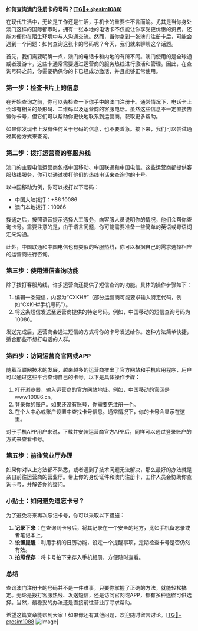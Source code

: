 **如何查询澳门注册卡的号码？[[TG💪+ @esim1088](https://t.me/s/esim1088)]**

在现代生活中，无论是工作还是生活，手机卡的重要性不言而喻。尤其是当你身处澳门这样的国际都市时，拥有一张本地的电话卡不仅能让你享受更优惠的资费，还能方便你在陌生环境中与人沟通交流。然而，当你拿到一张澳门注册卡后，可能会遇到一个问题：如何查询这张卡的号码呢？今天，我们就来聊聊这个话题。

首先，我们需要明确一点，澳门的电话卡和内地的有所不同。澳门使用的是全球通或者漫游卡，这些卡通常需要通过运营商的服务热线进行激活和管理。因此，在查询号码之前，你需要确保你的卡已经成功激活，并且能够正常使用。

### **第一步：检查卡片上的信息**

在开始查询之前，你可以先检查一下你手中的澳门注册卡。通常情况下，电话卡上会印有相关的条形码、二维码以及运营商的客服电话。虽然这些信息不一定直接告诉你卡号，但它们可以帮助你更快地联系到运营商，获取更多帮助。

如果你发现卡上没有任何关于号码的信息，也不要着急。接下来，我们可以尝试通过其他方式来查询。

### **第二步：拨打运营商的客服热线**

澳门的主要电信运营商包括中国移动、中国联通和中国电信。这些运营商都提供客服热线服务，你可以通过拨打他们的热线电话来查询你的卡号。

以中国移动为例，你可以拨打以下号码：

- 中国大陆拨打：+86 10086
- 澳门本地拨打：10086

拨通之后，按照语音提示选择人工服务，向客服人员说明你的情况，他们会帮你查询卡号。需要注意的是，由于语言问题，你可能需要准备一些简单的英语或粤语词汇来沟通。

此外，中国联通和中国电信也有类似的客服热线，你可以根据自己的需求选择相应的运营商进行咨询。

### **第三步：使用短信查询功能**

除了拨打客服热线，许多运营商还提供了短信查询的功能。具体的操作步骤如下：

1. 编辑一条短信，内容为“CXKH#”（部分运营商可能要求输入特定代码，例如“CXKH#手机号码”）。
2. 将这条短信发送至运营商提供的特定号码。例如，中国移动的短信查询号码为10086。

发送完成后，运营商会通过短信的方式将你的卡号发送给你。这种方法简单快捷，适合那些不想打电话的人群。

### **第四步：访问运营商官网或APP**

随着互联网技术的发展，越来越多的运营商推出了官方网站和手机应用程序，用户可以通过这些平台查询自己的卡号。以下是具体操作步骤：

1. 打开浏览器，输入运营商的官方网站地址。例如，中国移动的官网是www.10086.cn。
2. 登录你的账户。如果还没有账号，你需要先注册一个。
3. 在个人中心或账户设置中查找卡号信息。通常情况下，你的卡号会显示在这里。

对于手机APP用户来说，下载并安装运营商官方APP后，同样可以通过登录账户的方式来查看卡号。

### **第五步：前往营业厅办理**

如果你对以上方法都不熟悉，或者遇到了技术问题无法解决，那么最好的办法就是亲自前往运营商的营业厅。带上你的身份证件和澳门注册卡，工作人员会协助你查询卡号，并解答你的疑问。

### **小贴士：如何避免遗忘卡号？**

为了避免将来再次忘记卡号，你可以采取以下措施：

1. **记录下来**：在查询到卡号后，将其记录在一个安全的地方，比如手机备忘录或者笔记本上。
2. **设置提醒**：利用手机的日历功能，设定一个提醒事项，定期检查卡号是否仍然有效。
3. **拍照保存**：将卡号拍下来存入手机相册，方便随时查看。

### **总结**

查询澳门注册卡的号码并不是一件难事，只要你掌握了正确的方法，就能轻松搞定。无论是拨打客服热线、发送短信，还是访问官网或APP，都有多种途径可供选择。当然，最稳妥的办法还是直接前往营业厅寻求帮助。

希望这篇文章能帮到大家！如果你还有其他问题，欢迎随时留言讨论。[[TG💪+ @esim1088](https://t.me/s/esim1088) ![Image](https://i.postimg.cc/4NQfJmqS/Snipaste-2025-05-13-00-14-12.png)]